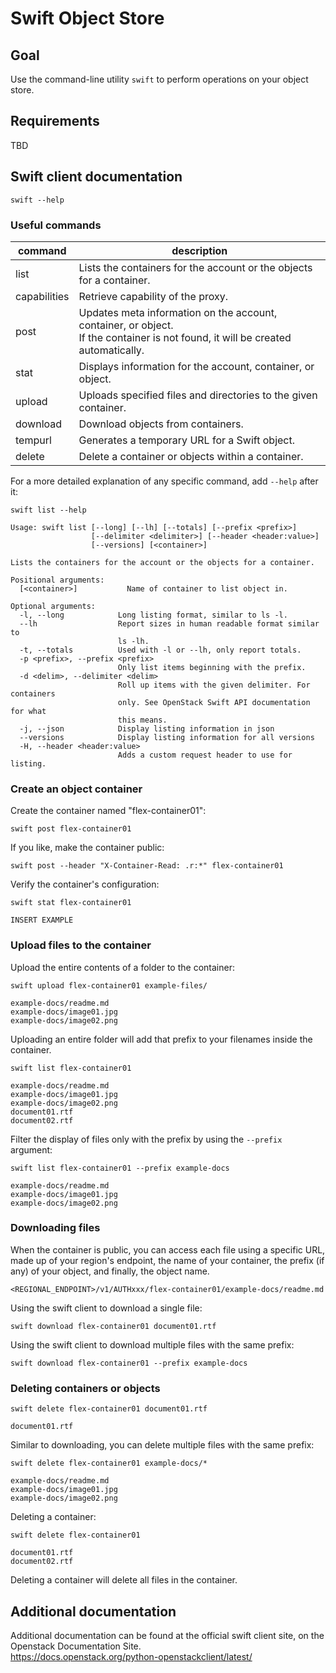 # Swift Object Store

## Goal

Use the command-line utility `swift` to perform operations on your object store.

## Requirements

TBD

## Swift client documentation

```shell
swift --help
```

### Useful commands

| command      | description                                                                                                                         |
|--------------|-------------------------------------------------------------------------------------------------------------------------------------|
| list         | Lists the containers for the account or the objects for a container.                                                                |
| capabilities | Retrieve capability of the proxy.                                                                                                   |
| post         | Updates meta information on the account, container, or object.<br>If the container is not found, it will be created automatically. |
| stat         | Displays information for the account, container, or object.                                                                         |
| upload       | Uploads specified files and directories to the given container.                                                                     |
| download     | Download objects from containers.                                                                                                   |
| tempurl      | Generates a temporary URL for a Swift object.                                                                                       |
| delete       | Delete a container or objects within a container.                                                                                   |

For a more detailed explanation of any specific command, add `--help` after it:

```shell
swift list --help
```

```example
Usage: swift list [--long] [--lh] [--totals] [--prefix <prefix>]
                  [--delimiter <delimiter>] [--header <header:value>]
                  [--versions] [<container>]

Lists the containers for the account or the objects for a container.

Positional arguments:
  [<container>]           Name of container to list object in.

Optional arguments:
  -l, --long            Long listing format, similar to ls -l.
  --lh                  Report sizes in human readable format similar to
                        ls -lh.
  -t, --totals          Used with -l or --lh, only report totals.
  -p <prefix>, --prefix <prefix>
                        Only list items beginning with the prefix.
  -d <delim>, --delimiter <delim>
                        Roll up items with the given delimiter. For containers
                        only. See OpenStack Swift API documentation for what
                        this means.
  -j, --json            Display listing information in json
  --versions            Display listing information for all versions
  -H, --header <header:value>
                        Adds a custom request header to use for listing.
```

### Create an object container

Create the container named "flex-container01":
```shell
swift post flex-container01
```

If you like, make the container public:
```shell
swift post --header "X-Container-Read: .r:*" flex-container01
```

Verify the container's configuration:
```shell
swift stat flex-container01
```

```example
INSERT EXAMPLE
```

### Upload files to the container

Upload the entire contents of a folder to the container:
```shell
swift upload flex-container01 example-files/
```

```example
example-docs/readme.md
example-docs/image01.jpg
example-docs/image02.png
```

Uploading an entire folder will add that prefix to your filenames inside the container.
```shell
swift list flex-container01
```

```example
example-docs/readme.md
example-docs/image01.jpg
example-docs/image02.png
document01.rtf
document02.rtf
```

Filter the display of files only with the prefix by using the `--prefix` argument:
```shell
swift list flex-container01 --prefix example-docs
```

```example
example-docs/readme.md
example-docs/image01.jpg
example-docs/image02.png
```

### Downloading files
When the container is public, you can access each file using a specific URL, made up of your region's endpoint, the name of your container, the prefix (if any) of your object, and finally, the object name.
```shell
<REGIONAL_ENDPOINT>/v1/AUTHxxx/flex-container01/example-docs/readme.md
```

Using the swift client to download a single file:
```shell
swift download flex-container01 document01.rtf
```

Using the swift client to download multiple files with the same prefix:
```shell
swift download flex-container01 --prefix example-docs
```

### Deleting containers or objects
```shell
swift delete flex-container01 document01.rtf
```
```example
document01.rtf
```
Similar to downloading, you can delete multiple files with the same prefix:
```shell
swift delete flex-container01 example-docs/*
```
```example
example-docs/readme.md
example-docs/image01.jpg
example-docs/image02.png
```
Deleting a container:
```shell
swift delete flex-container01
```
```example
document01.rtf
document02.rtf
```
Deleting a container will delete all files in the container.

## Additional documentation

Additional documentation can be found at the official swift client site, on the Openstack Documentation Site.<br>
https://docs.openstack.org/python-openstackclient/latest/
